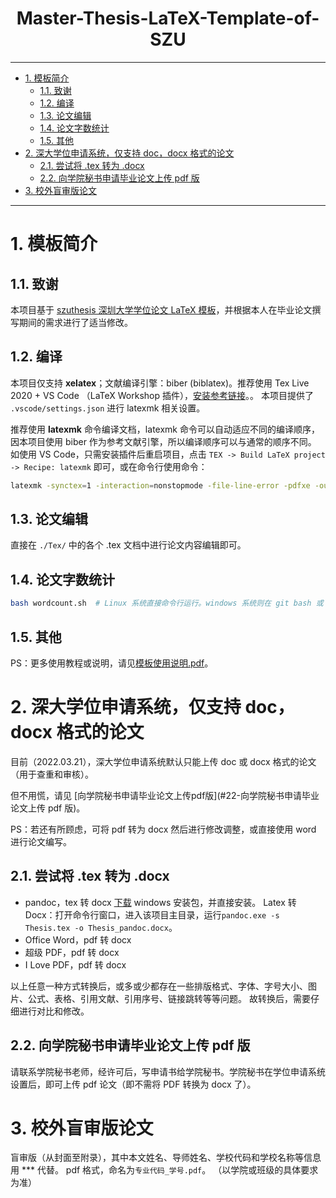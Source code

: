 <!--
 * @Author: Shuangchi He / Yulv
 * @Email: yulvchi@qq.com
 * @Date: 2022-02-12 21:22:25
 * @Motto: Entities should not be multiplied unnecessarily.
 * @LastEditors: Shuangchi He
 * @LastEditTime: 2022-04-06 19:48:14
 * @FilePath: \Master-Thesis-LaTeX-Template-of-SZU\README.md
 * @Description: Init from https://github.com/yichengsu/szuthesis a35dee8bd7fcedf61c7612e6ce277bb9560cdfc4
 * Repository: https://github.com/Yulv-git/Master-Thesis-LaTeX-Template-of-SZU
-->

<h1><center> Master-Thesis-LaTeX-Template-of-SZU </center></h1>

---

- [1. 模板简介](#1-模板简介)
  - [1.1. 致谢](#11-致谢)
  - [1.2. 编译](#12-编译)
  - [1.3. 论文编辑](#13-论文编辑)
  - [1.4. 论文字数统计](#14-论文字数统计)
  - [1.5. 其他](#15-其他)
- [2. 深大学位申请系统，仅支持 doc，docx 格式的论文](#2-深大学位申请系统仅支持-docdocx-格式的论文)
  - [2.1. 尝试将 .tex 转为 .docx](#21-尝试将-tex-转为-docx)
  - [2.2. 向学院秘书申请毕业论文上传 pdf 版](#22-向学院秘书申请毕业论文上传-pdf-版)
- [3. 校外盲审版论文](#3-校外盲审版论文)

---

# 1. 模板简介

## 1.1. 致谢

本项目基于 [szuthesis 深圳大学学位论文 LaTeX 模板](https://github.com/yichengsu/szuthesis)，并根据本人在毕业论文撰写期间的需求进行了适当修改。

## 1.2. 编译

本项目仅支持 **xelatex**；文献编译引擎：biber (biblatex)。推荐使用 Tex Live 2020 + VS Code （LaTeX Workshop 插件），[安装参考链接](https://blog.csdn.net/a2352159950/article/details/109485613)。。
本项目提供了 `.vscode/settings.json` 进行 latexmk 相关设置。

推荐使用 **latexmk** 命令编译文档，latexmk 命令可以自动适应不同的编译顺序，因本项目使用 biber 作为参考文献引擎，所以编译顺序可以与通常的顺序不同。
如使用 VS Code，只需安装插件后重启项目，点击 `TEX -> Build LaTeX project -> Recipe: latexmk` 即可，或在命令行使用命令：

``` sh
latexmk -synctex=1 -interaction=nonstopmode -file-line-error -pdfxe -outdir=./Temp -e ensure_path('TEXINPUTS','./texmf//') Thesis.tex
```

## 1.3. 论文编辑

直接在 `./Tex/` 中的各个 .tex 文档中进行论文内容编辑即可。

## 1.4. 论文字数统计

``` sh
bash wordcount.sh  # Linux 系统直接命令行运行。windows 系统则在 git bash 或 shell 中运行该命令。
```

## 1.5. 其他

PS：更多使用教程或说明，请见[模板使用说明.pdf](https://github.com/yichengsu/szuthesis/blob/main/%E6%A8%A1%E6%9D%BF%E4%BD%BF%E7%94%A8%E8%AF%B4%E6%98%8E.pdf)。

# 2. 深大学位申请系统，仅支持 doc，docx 格式的论文

目前（2022.03.21），深大学位申请系统默认只能上传 doc 或 docx 格式的论文（用于查重和审核）。

但不用慌，请见 [向学院秘书申请毕业论文上传pdf版](#22-向学院秘书申请毕业论文上传 pdf 版)。

PS：若还有所顾虑，可将 pdf 转为 docx 然后进行修改调整，或直接使用 word 进行论文编写。

## 2.1. 尝试将 .tex 转为 .docx

- pandoc，tex 转 docx
    [下载](https://pandoc.org/installing.html) windows 安装包，并直接安装。
    Latex 转 Docx：打开命令行窗口，进入该项目主目录，运行`pandoc.exe -s Thesis.tex -o Thesis_pandoc.docx`。
- Office Word，pdf 转 docx
- 超级 PDF，pdf 转 docx
- I Love PDF，pdf 转 docx

以上任意一种方式转换后，或多或少都存在一些排版格式、字体、字号大小、图片、公式、表格、引用文献、引用序号、链接跳转等等问题。
故转换后，需要仔细进行对比和修改。

## 2.2. 向学院秘书申请毕业论文上传 pdf 版

请联系学院秘书老师，经许可后，写申请书给学院秘书。学院秘书在学位申请系统设置后，即可上传 pdf 论文（即不需将 PDF 转换为 docx 了）。

# 3. 校外盲审版论文

盲审版（从封面至附录），其中本文姓名、导师姓名、学校代码和学校名称等信息用 *** 代替。 pdf 格式，命名为`专业代码_学号.pdf`。
（以学院或班级的具体要求为准）

